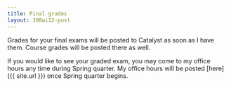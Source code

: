 ```yaml
---
title: Final grades
layout: 308wi12-post
---
```



Grades for your final exams will be posted to Catalyst as soon as I have them. Course grades will be posted there as well.

If you would like to see your graded exam, you may come to my office hours any time during Spring quarter. My office hours will be posted [here]({{ site.url }}) once Spring quarter begins.

